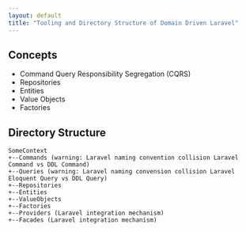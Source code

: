 ```yaml
---
layout: default
title: "Tooling and Directory Structure of Domain Driven Laravel"
---
```


## Concepts

- Command Query Responsibility Segregation (CQRS)
- Repositories
- Entities
- Value Objects
- Factories

## Directory Structure
```
SomeContext
+--Commands (warning: Laravel naming convention collision Laravel Command vs DDL Command)
+--Queries (warning: Laravel naming convension collision Laravel Eloquent Query vs DDL Query)
+--Repositories
+--Entities
+--ValueObjects
+--Factories
+--Providers (Laravel integration mechanism)
+--Facades (Laravel integration mechanism)
```
